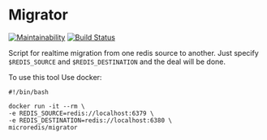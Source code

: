 # Migrator
[![Maintainability](https://api.codeclimate.com/v1/badges/4cd409c1b35085e147af/maintainability)](https://codeclimate.com/github/microredis/migrator/maintainability) [![Build Status](https://travis-ci.org/microredis/migrator.svg?branch=master)](https://travis-ci.org/microredis/migrator)

Script for realtime migration from one redis source to another.
Just specify ```$REDIS_SOURCE``` and ```$REDIS_DESTINATION``` and the deal will be done.

To use this tool
Use docker:

```shell
#!/bin/bash

docker run -it --rm \
-e REDIS_SOURCE=redis://localhost:6379 \
-e REDIS_DESTINATION=redis://localhost:6380 \
microredis/migrator
```
